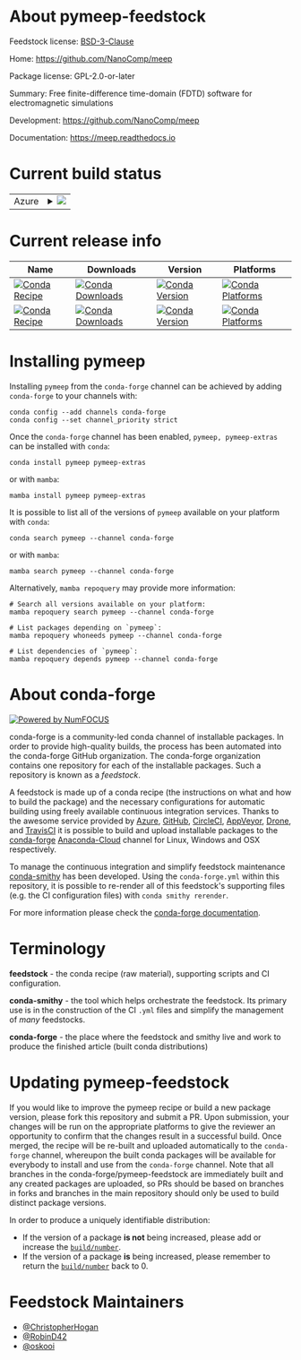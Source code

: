 About pymeep-feedstock
======================

Feedstock license: [BSD-3-Clause](https://github.com/conda-forge/pymeep-feedstock/blob/main/LICENSE.txt)

Home: https://github.com/NanoComp/meep

Package license: GPL-2.0-or-later

Summary: Free finite-difference time-domain (FDTD) software for electromagnetic simulations

Development: https://github.com/NanoComp/meep

Documentation: https://meep.readthedocs.io

Current build status
====================


<table>
    
  <tr>
    <td>Azure</td>
    <td>
      <details>
        <summary>
          <a href="https://dev.azure.com/conda-forge/feedstock-builds/_build/latest?definitionId=5697&branchName=main">
            <img src="https://dev.azure.com/conda-forge/feedstock-builds/_apis/build/status/pymeep-feedstock?branchName=main">
          </a>
        </summary>
        <table>
          <thead><tr><th>Variant</th><th>Status</th></tr></thead>
          <tbody><tr>
              <td>linux_64_mpimpichnumpy1.21python3.10.____cpython</td>
              <td>
                <a href="https://dev.azure.com/conda-forge/feedstock-builds/_build/latest?definitionId=5697&branchName=main">
                  <img src="https://dev.azure.com/conda-forge/feedstock-builds/_apis/build/status/pymeep-feedstock?branchName=main&jobName=linux&configuration=linux%20linux_64_mpimpichnumpy1.21python3.10.____cpython" alt="variant">
                </a>
              </td>
            </tr><tr>
              <td>linux_64_mpimpichnumpy1.21python3.8.____cpython</td>
              <td>
                <a href="https://dev.azure.com/conda-forge/feedstock-builds/_build/latest?definitionId=5697&branchName=main">
                  <img src="https://dev.azure.com/conda-forge/feedstock-builds/_apis/build/status/pymeep-feedstock?branchName=main&jobName=linux&configuration=linux%20linux_64_mpimpichnumpy1.21python3.8.____cpython" alt="variant">
                </a>
              </td>
            </tr><tr>
              <td>linux_64_mpimpichnumpy1.21python3.9.____cpython</td>
              <td>
                <a href="https://dev.azure.com/conda-forge/feedstock-builds/_build/latest?definitionId=5697&branchName=main">
                  <img src="https://dev.azure.com/conda-forge/feedstock-builds/_apis/build/status/pymeep-feedstock?branchName=main&jobName=linux&configuration=linux%20linux_64_mpimpichnumpy1.21python3.9.____cpython" alt="variant">
                </a>
              </td>
            </tr><tr>
              <td>linux_64_mpimpichnumpy1.23python3.11.____cpython</td>
              <td>
                <a href="https://dev.azure.com/conda-forge/feedstock-builds/_build/latest?definitionId=5697&branchName=main">
                  <img src="https://dev.azure.com/conda-forge/feedstock-builds/_apis/build/status/pymeep-feedstock?branchName=main&jobName=linux&configuration=linux%20linux_64_mpimpichnumpy1.23python3.11.____cpython" alt="variant">
                </a>
              </td>
            </tr><tr>
              <td>linux_64_mpinompinumpy1.21python3.10.____cpython</td>
              <td>
                <a href="https://dev.azure.com/conda-forge/feedstock-builds/_build/latest?definitionId=5697&branchName=main">
                  <img src="https://dev.azure.com/conda-forge/feedstock-builds/_apis/build/status/pymeep-feedstock?branchName=main&jobName=linux&configuration=linux%20linux_64_mpinompinumpy1.21python3.10.____cpython" alt="variant">
                </a>
              </td>
            </tr><tr>
              <td>linux_64_mpinompinumpy1.21python3.8.____cpython</td>
              <td>
                <a href="https://dev.azure.com/conda-forge/feedstock-builds/_build/latest?definitionId=5697&branchName=main">
                  <img src="https://dev.azure.com/conda-forge/feedstock-builds/_apis/build/status/pymeep-feedstock?branchName=main&jobName=linux&configuration=linux%20linux_64_mpinompinumpy1.21python3.8.____cpython" alt="variant">
                </a>
              </td>
            </tr><tr>
              <td>linux_64_mpinompinumpy1.21python3.9.____cpython</td>
              <td>
                <a href="https://dev.azure.com/conda-forge/feedstock-builds/_build/latest?definitionId=5697&branchName=main">
                  <img src="https://dev.azure.com/conda-forge/feedstock-builds/_apis/build/status/pymeep-feedstock?branchName=main&jobName=linux&configuration=linux%20linux_64_mpinompinumpy1.21python3.9.____cpython" alt="variant">
                </a>
              </td>
            </tr><tr>
              <td>linux_64_mpinompinumpy1.23python3.11.____cpython</td>
              <td>
                <a href="https://dev.azure.com/conda-forge/feedstock-builds/_build/latest?definitionId=5697&branchName=main">
                  <img src="https://dev.azure.com/conda-forge/feedstock-builds/_apis/build/status/pymeep-feedstock?branchName=main&jobName=linux&configuration=linux%20linux_64_mpinompinumpy1.23python3.11.____cpython" alt="variant">
                </a>
              </td>
            </tr><tr>
              <td>osx_64_mpimpichnumpy1.21python3.10.____cpython</td>
              <td>
                <a href="https://dev.azure.com/conda-forge/feedstock-builds/_build/latest?definitionId=5697&branchName=main">
                  <img src="https://dev.azure.com/conda-forge/feedstock-builds/_apis/build/status/pymeep-feedstock?branchName=main&jobName=osx&configuration=osx%20osx_64_mpimpichnumpy1.21python3.10.____cpython" alt="variant">
                </a>
              </td>
            </tr><tr>
              <td>osx_64_mpimpichnumpy1.21python3.8.____cpython</td>
              <td>
                <a href="https://dev.azure.com/conda-forge/feedstock-builds/_build/latest?definitionId=5697&branchName=main">
                  <img src="https://dev.azure.com/conda-forge/feedstock-builds/_apis/build/status/pymeep-feedstock?branchName=main&jobName=osx&configuration=osx%20osx_64_mpimpichnumpy1.21python3.8.____cpython" alt="variant">
                </a>
              </td>
            </tr><tr>
              <td>osx_64_mpimpichnumpy1.21python3.9.____cpython</td>
              <td>
                <a href="https://dev.azure.com/conda-forge/feedstock-builds/_build/latest?definitionId=5697&branchName=main">
                  <img src="https://dev.azure.com/conda-forge/feedstock-builds/_apis/build/status/pymeep-feedstock?branchName=main&jobName=osx&configuration=osx%20osx_64_mpimpichnumpy1.21python3.9.____cpython" alt="variant">
                </a>
              </td>
            </tr><tr>
              <td>osx_64_mpimpichnumpy1.23python3.11.____cpython</td>
              <td>
                <a href="https://dev.azure.com/conda-forge/feedstock-builds/_build/latest?definitionId=5697&branchName=main">
                  <img src="https://dev.azure.com/conda-forge/feedstock-builds/_apis/build/status/pymeep-feedstock?branchName=main&jobName=osx&configuration=osx%20osx_64_mpimpichnumpy1.23python3.11.____cpython" alt="variant">
                </a>
              </td>
            </tr><tr>
              <td>osx_64_mpinompinumpy1.21python3.10.____cpython</td>
              <td>
                <a href="https://dev.azure.com/conda-forge/feedstock-builds/_build/latest?definitionId=5697&branchName=main">
                  <img src="https://dev.azure.com/conda-forge/feedstock-builds/_apis/build/status/pymeep-feedstock?branchName=main&jobName=osx&configuration=osx%20osx_64_mpinompinumpy1.21python3.10.____cpython" alt="variant">
                </a>
              </td>
            </tr><tr>
              <td>osx_64_mpinompinumpy1.21python3.8.____cpython</td>
              <td>
                <a href="https://dev.azure.com/conda-forge/feedstock-builds/_build/latest?definitionId=5697&branchName=main">
                  <img src="https://dev.azure.com/conda-forge/feedstock-builds/_apis/build/status/pymeep-feedstock?branchName=main&jobName=osx&configuration=osx%20osx_64_mpinompinumpy1.21python3.8.____cpython" alt="variant">
                </a>
              </td>
            </tr><tr>
              <td>osx_64_mpinompinumpy1.21python3.9.____cpython</td>
              <td>
                <a href="https://dev.azure.com/conda-forge/feedstock-builds/_build/latest?definitionId=5697&branchName=main">
                  <img src="https://dev.azure.com/conda-forge/feedstock-builds/_apis/build/status/pymeep-feedstock?branchName=main&jobName=osx&configuration=osx%20osx_64_mpinompinumpy1.21python3.9.____cpython" alt="variant">
                </a>
              </td>
            </tr><tr>
              <td>osx_64_mpinompinumpy1.23python3.11.____cpython</td>
              <td>
                <a href="https://dev.azure.com/conda-forge/feedstock-builds/_build/latest?definitionId=5697&branchName=main">
                  <img src="https://dev.azure.com/conda-forge/feedstock-builds/_apis/build/status/pymeep-feedstock?branchName=main&jobName=osx&configuration=osx%20osx_64_mpinompinumpy1.23python3.11.____cpython" alt="variant">
                </a>
              </td>
            </tr>
          </tbody>
        </table>
      </details>
    </td>
  </tr>
</table>

Current release info
====================

| Name | Downloads | Version | Platforms |
| --- | --- | --- | --- |
| [![Conda Recipe](https://img.shields.io/badge/recipe-pymeep-green.svg)](https://anaconda.org/conda-forge/pymeep) | [![Conda Downloads](https://img.shields.io/conda/dn/conda-forge/pymeep.svg)](https://anaconda.org/conda-forge/pymeep) | [![Conda Version](https://img.shields.io/conda/vn/conda-forge/pymeep.svg)](https://anaconda.org/conda-forge/pymeep) | [![Conda Platforms](https://img.shields.io/conda/pn/conda-forge/pymeep.svg)](https://anaconda.org/conda-forge/pymeep) |
| [![Conda Recipe](https://img.shields.io/badge/recipe-pymeep--extras-green.svg)](https://anaconda.org/conda-forge/pymeep-extras) | [![Conda Downloads](https://img.shields.io/conda/dn/conda-forge/pymeep-extras.svg)](https://anaconda.org/conda-forge/pymeep-extras) | [![Conda Version](https://img.shields.io/conda/vn/conda-forge/pymeep-extras.svg)](https://anaconda.org/conda-forge/pymeep-extras) | [![Conda Platforms](https://img.shields.io/conda/pn/conda-forge/pymeep-extras.svg)](https://anaconda.org/conda-forge/pymeep-extras) |

Installing pymeep
=================

Installing `pymeep` from the `conda-forge` channel can be achieved by adding `conda-forge` to your channels with:

```
conda config --add channels conda-forge
conda config --set channel_priority strict
```

Once the `conda-forge` channel has been enabled, `pymeep, pymeep-extras` can be installed with `conda`:

```
conda install pymeep pymeep-extras
```

or with `mamba`:

```
mamba install pymeep pymeep-extras
```

It is possible to list all of the versions of `pymeep` available on your platform with `conda`:

```
conda search pymeep --channel conda-forge
```

or with `mamba`:

```
mamba search pymeep --channel conda-forge
```

Alternatively, `mamba repoquery` may provide more information:

```
# Search all versions available on your platform:
mamba repoquery search pymeep --channel conda-forge

# List packages depending on `pymeep`:
mamba repoquery whoneeds pymeep --channel conda-forge

# List dependencies of `pymeep`:
mamba repoquery depends pymeep --channel conda-forge
```


About conda-forge
=================

[![Powered by
NumFOCUS](https://img.shields.io/badge/powered%20by-NumFOCUS-orange.svg?style=flat&colorA=E1523D&colorB=007D8A)](https://numfocus.org)

conda-forge is a community-led conda channel of installable packages.
In order to provide high-quality builds, the process has been automated into the
conda-forge GitHub organization. The conda-forge organization contains one repository
for each of the installable packages. Such a repository is known as a *feedstock*.

A feedstock is made up of a conda recipe (the instructions on what and how to build
the package) and the necessary configurations for automatic building using freely
available continuous integration services. Thanks to the awesome service provided by
[Azure](https://azure.microsoft.com/en-us/services/devops/), [GitHub](https://github.com/),
[CircleCI](https://circleci.com/), [AppVeyor](https://www.appveyor.com/),
[Drone](https://cloud.drone.io/welcome), and [TravisCI](https://travis-ci.com/)
it is possible to build and upload installable packages to the
[conda-forge](https://anaconda.org/conda-forge) [Anaconda-Cloud](https://anaconda.org/)
channel for Linux, Windows and OSX respectively.

To manage the continuous integration and simplify feedstock maintenance
[conda-smithy](https://github.com/conda-forge/conda-smithy) has been developed.
Using the ``conda-forge.yml`` within this repository, it is possible to re-render all of
this feedstock's supporting files (e.g. the CI configuration files) with ``conda smithy rerender``.

For more information please check the [conda-forge documentation](https://conda-forge.org/docs/).

Terminology
===========

**feedstock** - the conda recipe (raw material), supporting scripts and CI configuration.

**conda-smithy** - the tool which helps orchestrate the feedstock.
                   Its primary use is in the construction of the CI ``.yml`` files
                   and simplify the management of *many* feedstocks.

**conda-forge** - the place where the feedstock and smithy live and work to
                  produce the finished article (built conda distributions)


Updating pymeep-feedstock
=========================

If you would like to improve the pymeep recipe or build a new
package version, please fork this repository and submit a PR. Upon submission,
your changes will be run on the appropriate platforms to give the reviewer an
opportunity to confirm that the changes result in a successful build. Once
merged, the recipe will be re-built and uploaded automatically to the
`conda-forge` channel, whereupon the built conda packages will be available for
everybody to install and use from the `conda-forge` channel.
Note that all branches in the conda-forge/pymeep-feedstock are
immediately built and any created packages are uploaded, so PRs should be based
on branches in forks and branches in the main repository should only be used to
build distinct package versions.

In order to produce a uniquely identifiable distribution:
 * If the version of a package **is not** being increased, please add or increase
   the [``build/number``](https://docs.conda.io/projects/conda-build/en/latest/resources/define-metadata.html#build-number-and-string).
 * If the version of a package **is** being increased, please remember to return
   the [``build/number``](https://docs.conda.io/projects/conda-build/en/latest/resources/define-metadata.html#build-number-and-string)
   back to 0.

Feedstock Maintainers
=====================

* [@ChristopherHogan](https://github.com/ChristopherHogan/)
* [@RobinD42](https://github.com/RobinD42/)
* [@oskooi](https://github.com/oskooi/)

